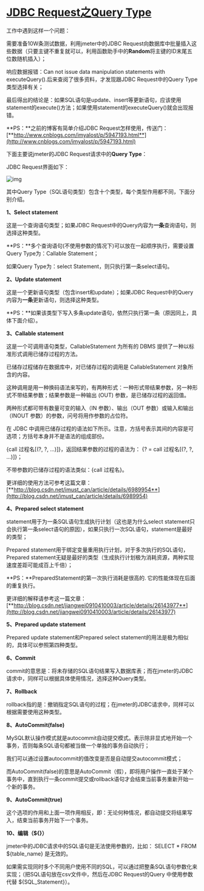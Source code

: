 # [JDBC Request之Query Type](https://www.cnblogs.com/imyalost/p/6498029.html)

工作中遇到这样一个问题：

需要准备10W条测试数据，利用jmeter中的JDBC Request向数据库中批量插入这些数据（只要主键不重复就可以，利用函数助手中的**Random**将主键的ID末尾五位数随机插入）；

响应数据报错：Can not issue data manipulation statements with executeQuery().后来查阅了很多资料，才发现跟JDBC Request中的Query Type类型选择有关；

最后得出的结论是：如果SQL语句是update、insert等更新语句，应该使用statement的execute()方法；如果使用statement的executeQuery()就会出现报错。

**PS：**之前的博客有简单介绍JDBC Request怎样使用，传送门：[**http://www.cnblogs.com/imyalost/p/5947193.html**](http://www.cnblogs.com/imyalost/p/5947193.html)

 

下面主要说jmeter的JDBC Request请求中的**Query Type**：

JDBC Request界面如下：

![img](https://images2015.cnblogs.com/blog/983980/201703/983980-20170303114140907-2147233133.png)

其中Query Type（SQL语句类型）包含十个类型，每个类型作用都不同，下面分别介绍。

**1、Select statement**

这是一个查询语句类型；如果JDBC Request中的Query内容为**一条**查询语句，则选择这种类型。

**PS：**多个查询语句(不使用参数的情况下)可以放在一起顺序执行，需要设置Query Type为：Callable Statement；

  如果Query Type为：select Statement，则只执行第一条select语句。

 

**2、Update statement**

这是一个更新语句类型（包含insert和update）；如果JDBC Request中的Query内容为**一条**更新语句，则选择这种类型。

**PS：**如果该类型下写入多条update语句，依然只执行第一条（原因同上，具体下面介绍）。

 

**3、Callable statement**

这是一个可调用语句类型，CallableStatement 为所有的 DBMS 提供了一种以标准形式调用已储存过程的方法。

已储存过程储存在数据库中，对已储存过程的调用是 CallableStatement 对象所含的内容。

这种调用是用一种换码语法来写的，有两种形式：一种形式带结果参数，另一种形式不带结果参数；结果参数是一种输出 (OUT) 参数，是已储存过程的返回值。

两种形式都可带有数量可变的输入（IN 参数）、输出（OUT 参数）或输入和输出（INOUT 参数）的参数，问号将用作参数的占位符。 

在 JDBC 中调用已储存过程的语法如下所示。注意，方括号表示其间的内容是可选项；方括号本身并不是语法的组成部份。 

{call 过程名[(?, ?, ...)]}，返回结果参数的过程的语法为： {? = call 过程名[(?, ?, ...)]}；

不带参数的已储存过程的语法类似：{call 过程名}。

更详细的使用方法可参考这篇文章：[**http://blog.csdn.net/imust_can/article/details/6989954**](http://blog.csdn.net/imust_can/article/details/6989954)

 

**4、Prepared select statement**

statement用于为一条SQL语句生成执行计划（这也是为什么select statement只会执行第一条select语句的原因），如果只执行一次SQL语句，statement是最好的类型；

Prepared statement用于绑定变量重用执行计划，对于多次执行的SQL语句，Prepared statement无疑是最好的类型（生成执行计划极为消耗资源，两种实现速度差距可能成百上千倍）；

**PS：**PreparedStatement的第一次执行消耗是很高的. 它的性能体现在后面的重复执行。

更详细的解释请参考这一篇文章：[**http://blog.csdn.net/jiangwei0910410003/article/details/26143977**](http://blog.csdn.net/jiangwei0910410003/article/details/26143977)

 

**5、Prepared update statement**

Prepared update statement和Prepared select statement的用法是极为相似的，具体可以参照第四种类型。

 

**6、Commit**

commit的意思是：将未存储的SQL语句结果写入数据库表；而在jmeter的JDBC请求中，同样可以根据具体使用情况，选择这种Query类型。

 

**7、Rollback**

rollback指的是：撤销指定SQL语句的过程；在jmeter的JDBC请求中，同样可以根据需要使用这种类型。

 

**8、AutoCommit(false)**

MySQL默认操作模式就是autocommit自动提交模式。表示除非显式地开始一个事务，否则每条SQL语句都被当做一个单独的事务自动执行；

我们可以通过设置autocommit的值改变是否是自动提交autocommit模式；

而AutoCommit(false)的意思是AutoCommit（假），即将用户操作一直处于某个事务中，直到执行一条commit提交或rollback语句才会结束当前事务重新开始一个新的事务。

 

**9、AutoCommit(true)**

这个选项的作用和上面一项作用相反，即：无论何种情况，都自动提交将结果写入，结束当前事务开始下一个事务。

 

**10、编辑（${}）**

jmeter中的JDBC请求中的SQL语句是无法使用参数的，比如： SELECT * FROM ${table_name} 是无效的。

如果需实现同时多个不同用户使用不同的SQL，可以通过把整条SQL语句参数化来实现；（把SQL语句放在csv文件中，然后在JDBC Request的Query 中使用参数代替 ${SQL_Statement}）。